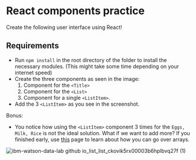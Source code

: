 # React components practice

Create the following user interface using React!

## Requirements
- Run ```npm install``` in the root directory of the folder to install the necessary modules. (This might take some time depending on your internet speed)
- Create the three components as seen in the image:
  1. Component for the ```<Title>```
  2. Component for the ```<List>```
  3. Component for a single ```<ListItem>```.
- Add the 3 ```<ListItem>``` as you see in the screenshot.

Bonus:
- You notice how using the ```<ListItem>``` component 3 times for the ```Eggs, Milk, Rice``` is not the ideal solution. What if we want to add more? If you finished early, use [this](https://reactjs.org/docs/lists-and-keys.html) page to learn about how you can go over arrays.



![ibm-watson-data-lab github io_list_list_ckovik5rx00003b6hplbvq27f (1)](https://user-images.githubusercontent.com/4890766/118828009-8e46ba00-b8c5-11eb-8d81-a4db3bac85cb.png)
